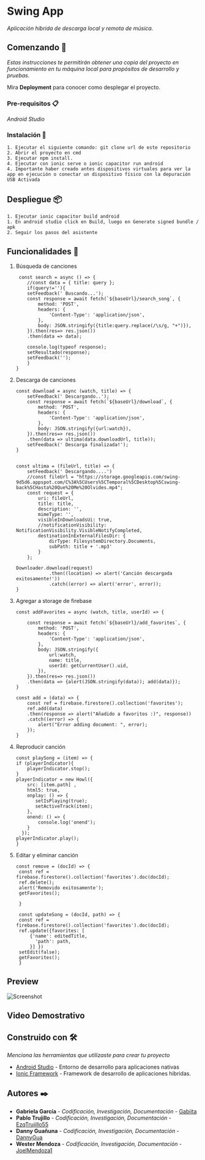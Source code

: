 # Swing App 

_Aplicación hibrida de descarga local y remota de música._

## Comenzando 🚀

_Estas instrucciones te permitirán obtener una copia del proyecto en funcionamiento en tu máquina local para propósitos de desarrollo y pruebas._

Mira **Deployment** para conocer como desplegar el proyecto. 

### Pre-requisitos 📋

_Android Studio_


### Instalación 🔧

```
1. Ejecutar el siguiente comando: git clone url de este repositorio
2. Abrir el proyecto en cmd
3. Ejecutar npm install. 
4. Ejecutar con ionic serve o ionic capacitor run android 
4. Importante haber creado antes dispositivos virtuales para ver la app en ejecución o conectar un dispositivo físico con la depuración USB Activada
```


## Despliegue 📦

```
1. Ejecutar ionic capacitor build android 
1. En android studio click en Build, luego en Generate signed bundle / apk
2. Seguir los pasos del asistente
```


## Funcionalidades 📖
1. Búsqueda de canciones
    ```
     const search = async () => {
        //const data = { title: query };
        if(query!=''){
        setFeedback(' Buscando...');
        const response = await fetch(`${baseUrl}/search_song`, {
            method: 'POST',
            headers: {
                'Content-Type': 'application/json',
            },
            body: JSON.stringify({title:query.replace(/\s/g, "+")}),
        }).then(res=> res.json())
        .then(data => data);
        
        console.log(typeof response); 
        setResultado(response);
        setFeedback('');
        }
    }
    ```
2. Descarga de canciones
    ```
    const download = async (watch, title) => {
        setFeedback(' Descargando..');
        const response = await fetch(`${baseUrl}/download`, {
            method: 'POST',
            headers: {
                'Content-Type': 'application/json',
            },
            body: JSON.stringify({url:watch}),
        }).then(res=> res.json())
        .then(data => ultima(data.downloadUrl, title));
        setFeedback(' Descarga finalizada!');    
    }

    
    const ultima = (fileUrl, title) => {
        setFeedback(' Descargando....')
        //const fileUrl = "https://storage.googleapis.com/swing-9d5d6.appspot.com/C%3A%5CUsers%5CTemporal%5CDesktop%5Cswing-back%5CHasta%20Que%20Me%20Olvides.mp4";
        const request = {
            uri: fileUrl,
            title: title,
            description: '',
            mimeType: '',
            visibleInDownloadsUi: true,
            //notificationVisibility: NotificationVisibility.VisibleNotifyCompleted,
            destinationInExternalFilesDir: {
                dirType: FilesystemDirectory.Documents,
                subPath: title + '.mp3'
            }
        };
  
    Downloader.download(request)
                .then((location) => alert('Canción descargada exitosamente!'))
                .catch((error) => alert('error', error));
    }
    ```
3. Agregar a storage de firebase
    ```
    const addFavorites = async (watch, title, userId) => {
        
        const response = await fetch(`${baseUrl}/add_favorites`, {
            method: 'POST',
            headers: {
                'Content-Type': 'application/json',
            },
            body: JSON.stringify({
                url:watch,
                name: title,
                userId: getCurrentUser().uid, 
            }),
        }).then(res=> res.json())
        .then(data => {alert(JSON.stringify(data)); add(data)});
    }

    const add = (data) => {
        const ref = firebase.firestore().collection('favorites');
        ref.add(data)
        .then(response => alert("Añadido a favoritos :)", response))
        .catch((error) => {
            alert("Error adding document: ", error);
        });
    }
    ```

4. Reproducir canción
    ```
    const playSong = (item) => {
    if (playerIndicator){
        playerIndicator.stop(); 
    }
    playerIndicator = new Howl({
        src: [item.path] ,
        html5: true,
        onplay: () => {
           setIsPlaying(true); 
           setActiveTrack(item);  
        },
        onend: () => {
            console.log('onend');
        }
      });
    playerIndicator.play();
    }
    ```
5. Editar y eliminar canción
   ```
   const remove = (docId) => {
    const ref = firebase.firestore().collection('favorites').doc(docId);
    ref.delete();
    alert('Removido exitosamente');
    getFavorites(); 

    }

    const updateSong = (docId, path) => {
    const ref = firebase.firestore().collection('favorites').doc(docId);
    ref.update({favorites: [
        {'name': editedTitle,
          'path': path,
        }] })
    setEdit(false);
    getFavorites();
    }
   ```

## Preview
![Screenshot](preview.jpeg)


## Video Demostrativo


## Construido con 🛠️

_Menciona las herramientas que utilizaste para crear tu proyecto_

* [Android Studio](https://developer.android.com/studio) - Entorno de desarrollo para aplicaciones nativas
* [Ionic Framework](https://ionicframework.com/) - Framework de desarrollo de aplicaciones hibridas. 


## Autores ✒️

* **Gabriela García** - *Codificación, Investigación, Documentación* - [Gabiita](https://github.com/Gabiita)
* **Pablo Trujillo** - *Codificación, Investigación, Documentación* - [EzqTrujillo55](https://github.com/EzqTrujillo55)
* **Danny Guañuna** - *Codificación, Investigación, Documentación* - [DannyGua](https://github.com/Dannygua/EjerciciosAS)
* **Wester Mendoza** - *Codificación, Investigación, Documentación* - [JoelMendoza1](https://github.com/JoelMendoza1)
